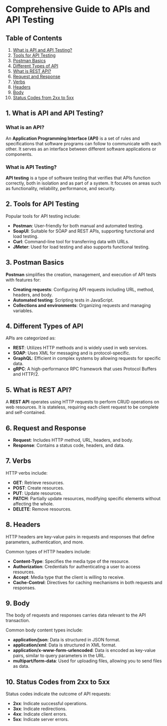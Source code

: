# Comprehensive Guide to APIs and API Testing

## Table of Contents
1. [What is API and API Testing?](#1-what-is-api-and-api-testing)
2. [Tools for API Testing](#2-tools-for-api-testing)
3. [Postman Basics](#3-postman-basics)
4. [Different Types of API](#4-different-types-of-api)
5. [What is REST API?](#5-what-is-rest-api)
6. [Request and Response](#6-request-and-response)
7. [Verbs](#7-verbs)
8. [Headers](#8-headers)
9. [Body](#9-body)
10. [Status Codes from 2xx to 5xx](#10-status-codes-from-2xx-to-5xx)

## 1. What is API and API Testing?
### What is an API?
An **Application Programming Interface (API)** is a set of rules and specifications that software programs can follow to communicate with each other. It serves as an interface between different software applications or components.

### What is API Testing?
**API testing** is a type of software testing that verifies that APIs function correctly, both in isolation and as part of a system. It focuses on areas such as functionality, reliability, performance, and security.

## 2. Tools for API Testing
Popular tools for API testing include:
- **Postman**: User-friendly for both manual and automated testing.
- **SoapUI**: Suitable for SOAP and REST APIs, supporting functional and load testing.
- **Curl**: Command-line tool for transferring data with URLs.
- **JMeter**: Used for load testing and also supports functional testing.

## 3. Postman Basics
**Postman** simplifies the creation, management, and execution of API tests with features for:
- **Creating requests**: Configuring API requests including URL, method, headers, and body.
- **Automated testing**: Scripting tests in JavaScript.
- **Collections and environments**: Organizing requests and managing variables.

## 4. Different Types of API
APIs are categorized as:
- **REST**: Utilizes HTTP methods and is widely used in web services.
- **SOAP**: Uses XML for messaging and is protocol-specific.
- **GraphQL**: Efficient in complex systems by allowing requests for specific data.
- **gRPC**: A high-performance RPC framework that uses Protocol Buffers and HTTP/2.

## 5. What is REST API?
A **REST API** operates using HTTP requests to perform CRUD operations on web resources. It is stateless, requiring each client request to be complete and self-contained.

## 6. Request and Response
- **Request**: Includes HTTP method, URL, headers, and body.
- **Response**: Contains a status code, headers, and data.

## 7. Verbs
HTTP verbs include:
- **GET**: Retrieve resources.
- **POST**: Create resources.
- **PUT**: Update resources.
- **PATCH**: Partially update resources, modifying specific elements without affecting the whole.
- **DELETE**: Remove resources.

## 8. Headers
HTTP headers are key-value pairs in requests and responses that define parameters, authentication, and more.

Common types of HTTP headers include:
- **Content-Type**: Specifies the media type of the resource.
- **Authorization**: Credentials for authenticating a user to access resources.
- **Accept**: Media type that the client is willing to receive.
- **Cache-Control**: Directives for caching mechanisms in both requests and responses.

## 9. Body
The body of requests and responses carries data relevant to the API transaction.

Common body content types include:
- **application/json**: Data is structured in JSON format.
- **application/xml**: Data is structured in XML format.
- **application/x-www-form-urlencoded**: Data is encoded as key-value pairs, similar to query parameters in the URL.
- **multipart/form-data**: Used for uploading files, allowing you to send files as data.

## 10. Status Codes from 2xx to 5xx
Status codes indicate the outcome of API requests:
- **2xx**: Indicate successful operations.
- **3xx**: Indicate redirections.
- **4xx**: Indicate client errors.
- **5xx**: Indicate server errors.


